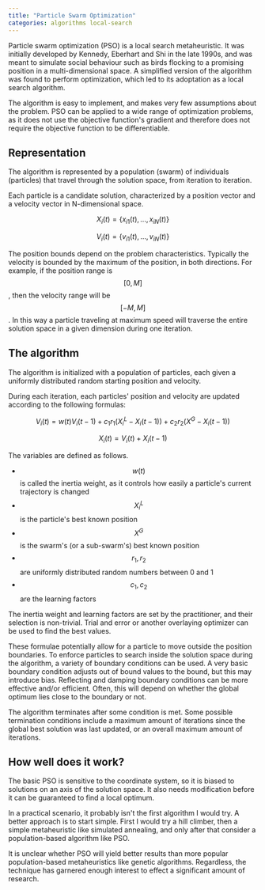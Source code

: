 ```yaml
---
title: "Particle Swarm Optimization"
categories: algorithms local-search
---
```


Particle swarm optimization (PSO) is a local search metaheuristic. It was initially developed by Kennedy, Eberhart and Shi in the late 1990s, and was meant to simulate social behaviour such as birds flocking to a promising position in a multi-dimensional space. A simplified version of the algorithm was found to perform optimization, which led to its adoptation as a local search algorithm.

The algorithm is easy to implement, and makes very few assumptions about the problem. PSO can be applied to a wide range of optimization problems, as it does not use the objective function's gradient and therefore does not require the objective function to be differentiable.

## Representation

The algorithm is represented by a population (swarm) of individuals (particles) that travel through the solution space, from iteration to iteration.

Each particle is a candidate solution, characterized by a position vector and a velocity vector in N-dimensional space.

$$ X_i(t) = \{ x_{i1}(t), \ldots, x_{iN}(t) \} $$

$$ V_i(t) = \{ v_{i1}(t), \ldots, v_{iN}(t) \} $$

The position bounds depend on the problem characteristics. Typically the velocity is bounded by the maximum of the position, in both directions. For example, if the position range is $$ [0,M] $$, then the velocity range will be $$ [-M,M] $$. In this way a particle traveling at maximum speed will traverse the entire solution space in a given dimension during one iteration.

## The algorithm

The algorithm is initialized with a population of particles, each given a uniformly distributed random starting position and velocity. 

During each iteration, each particles' position and velocity are updated according to the following formulas:

$$ V_i(t) = w(t) V_i(t-1) + c_1 r_1 (X_i^L - X_i(t-1)) + c_2 r_2 (X^G - X_i(t-1)) $$

$$ X_i(t) = V_i(t) + X_i(t-1) $$

The variables are defined as follows.

* $$ w(t) $$ is called the inertia weight, as it controls how easily a particle's current trajectory is changed
* $$ X_i^L $$ is the particle's best known position
* $$ X^G $$ is the swarm's (or a sub-swarm's) best known position
* $$ r_1, r_2 $$ are uniformly distributed random numbers between 0 and 1
* $$ c_1, c_2 $$ are the learning factors

The inertia weight and learning factors are set by the practitioner, and their selection is non-trivial. Trial and error or another overlaying optimizer can be used to find the best values.

These formulae potentially allow for a particle to move outside the position boundaries. To enforce particles to search inside the solution space during the algorithm, a variety of boundary conditions can be used. A very basic boundary condition adjusts out of bound values to the bound, but this may introduce bias. Reflecting and damping boundary conditions can be more effective and/or efficient. Often, this will depend on whether the global optimum lies close to the boundary or not.

The algorithm terminates after some condition is met. Some possible termination conditions include a maximum amount of iterations since the global best solution was last updated, or an overall maximum amount of iterations.

## How well does it work?

The basic PSO is sensitive to the coordinate system, so it is biased to solutions on an axis of the solution space. It also needs modification before it can be guaranteed to find a local optimum.

In a practical scenario, it probably isn't the first algorithm I would try. A better approach is to start simple. First I would try a hill climber, then a simple metaheuristic like simulated annealing, and only after that consider a population-based algorithm like PSO.

It is unclear whether PSO will yield better results than more popular population-based metaheuristics like genetic algorithms. Regardless, the technique has garnered enough interest to effect a significant amount of research.
